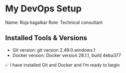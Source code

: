 # My DevOps Setup

Name: Roja kagalkar
Role: Technical consultant 

## Installed Tools & Versions
- Git version: git version 2.49.0.windows.1
- Docker version: Docker version 28.1.1, build 4eba377

✅ I have installed Git and Docker and I’m ready to begin
